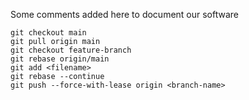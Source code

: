 Some comments added here to document our software


<!-- How to rebase and fix merge conflicts with main -->
```
git checkout main
git pull origin main
git checkout feature-branch
git rebase origin/main
git add <filename>
git rebase --continue
git push --force-with-lease origin <branch-name>
```
